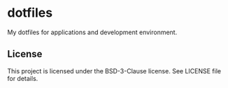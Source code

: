 # dotfiles

My dotfiles for applications and development environment.

## License
This project is licensed under the BSD-3-Clause license. See LICENSE file for details.


